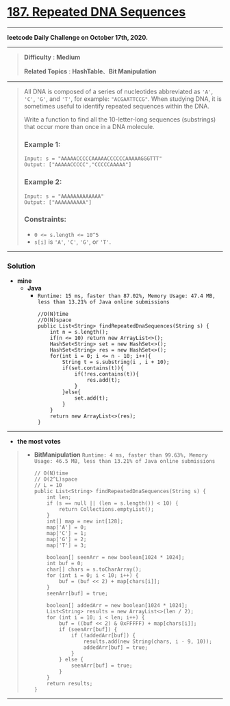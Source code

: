 # [187. Repeated DNA Sequences](https://leetcode.com/problems/repeated-dna-sequences/)

---

**leetcode Daily Challenge on October 17th, 2020.**

---

> **Difficulty** : **Medium**
>
> **Related Topics** : **HashTable**、**Bit Manipulation**

---

> All DNA is composed of a series of nucleotides abbreviated as `'A'`, `'C'`, `'G'`, and `'T'`, for example: `"ACGAATTCCG"`. When studying DNA, it is sometimes useful to identify repeated sequences within the DNA.
>
> Write a function to find all the 10-letter-long sequences (substrings) that occur more than once in a DNA molecule.
>
>
>
> ### Example 1:
> ```
> Input: s = "AAAAACCCCCAAAAACCCCCCAAAAAGGGTTT"
> Output: ["AAAAACCCCC","CCCCCAAAAA"]
> ```
>
> ### Example 2:
> ```
> Input: s = "AAAAAAAAAAAAA"
> Output: ["AAAAAAAAAA"]
> ```
>
> ### Constraints:
> * `0 <= s.length <= 10^5`
> * `s[i]` is `'A'`, `'C'`, `'G'`, or `'T'`.


---


### Solution
* **mine**
  * **Java**
    * `Runtime: 15 ms, faster than 87.02%, Memory Usage: 47.4 MB, less than 13.21% of Java online submissions`
      ```
      //O(N)time
      //O(N)space
      public List<String> findRepeatedDnaSequences(String s) {
          int n = s.length();
          if(n <= 10) return new ArrayList<>();
          HashSet<String> set = new HashSet<>();
          HashSet<String> res = new HashSet<>();
          for(int i = 0; i <= n - 10; i++){
              String t = s.substring(i , i + 10);
              if(set.contains(t)){
                  if(!res.contains(t)){
                      res.add(t);
                  }
              }else{
                  set.add(t);
              }
          }
          return new ArrayList<>(res);
      }
      ```

---


* **the most votes**
>  * **BitManipulation** `Runtime: 4 ms, faster than 99.63%, Memory Usage: 46.5 MB, less than 13.21% of Java online submissions`
>    ```
>    // O(N)time
>    // O(2^L)space
>    // L = 10
>    public List<String> findRepeatedDnaSequences(String s) {
>        int len;
>        if (s == null || (len = s.length()) < 10) {
>            return Collections.emptyList();
>        }
>        int[] map = new int[128];
>        map['A'] = 0;
>        map['C'] = 1;
>        map['G'] = 2;
>        map['T'] = 3;
>
>        boolean[] seenArr = new boolean[1024 * 1024];
>        int buf = 0;
>        char[] chars = s.toCharArray();
>        for (int i = 0; i < 10; i++) {
>            buf = (buf << 2) + map[chars[i]];
>        }
>        seenArr[buf] = true;
>
>        boolean[] addedArr = new boolean[1024 * 1024];
>        List<String> results = new ArrayList<>(len / 2);
>        for (int i = 10; i < len; i++) {
>            buf = ((buf << 2) & 0xFFFFF) + map[chars[i]];
>            if (seenArr[buf]) {
>                if (!addedArr[buf]) {
>                    results.add(new String(chars, i - 9, 10));
>                    addedArr[buf] = true;
>                }
>            } else {
>                seenArr[buf] = true;
>            }
>        }
>        return results;
>    }
>    ```

---


